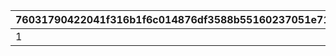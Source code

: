 |76031790422041f316b1f6c014876df3588b55160237051e71183049231924ec|78adf87beb1fe35db94b49c4fa6887132acac0a670c00373f59e27ad96f28919|721602115080a2e085a8a3383e9fdf00aeffc1bab41451d33cf3229220ed6c4a|6ffa3589d72d2d2f744861655046d73276e8eaf81868da9b1daf72eb4b0cd730|828a41bbc852eb33133b06166b61b9e956cd26949135fd3fae24a43d465ca093|91fb2cb39e5ca328b9dc1afa0cba9aca06af95da25cc5871b341ec055a709983|fe0cc33832f8c6f810da00e01c4c746ab2b90467ca4588a2c0f1c808109fe564|7f4e605e44643b5cce222de95b298827b0ff7ce2b6dcfd0a4d33060d1d2eff5f|bbe483bb31a046b2b516258cd47b2102744a37a0bcbb48dce8cef0322c267795|8c1a5619ef1cbc26a2a879800c386fb71143eb8d934f632569a88510fb84df2c|
| --- | --- | --- | --- | --- | --- | --- | --- | --- | --- |
|1|10010001|16|96001|1|bgm_MC043|bgm_MC043|2025/05/15 11:00:00|2025/06/30 10:59:59|2025/07/07 10:59:59|